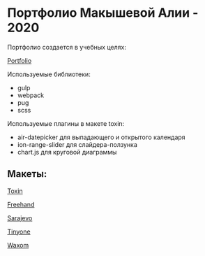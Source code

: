 # Портфолио Макышевой Алии - 2020

Портфолио создается в учебных целях:

[Portfolio](https://makysheva.github.io/makysheva/build/index.html)

Используемые библиотеки:

-   gulp
-   webpack
-   pug
-   scss

Используемые плагины в макете toxin:

-   air-datepicker для выпадающего и открытого календаря
-   ion-range-slider для слайдера-ползунка
-   chart.js для круговой диаграммы

## Макеты:

[Toxin](https://makysheva.github.io/toxin/build/index.html)

[Freehand](https://makysheva.github.io/freehand/build/index.html)

<!-- [Market](https://makysheva.github.io/market/build/index.html) -->

[Sarajevo](https://makysheva.github.io/sarajevo/index.html)

[Tinyone](https://makysheva.github.io/tinyone/app/index.html)

[Waxom](https://makysheva.github.io/waxom/build/index.html)
